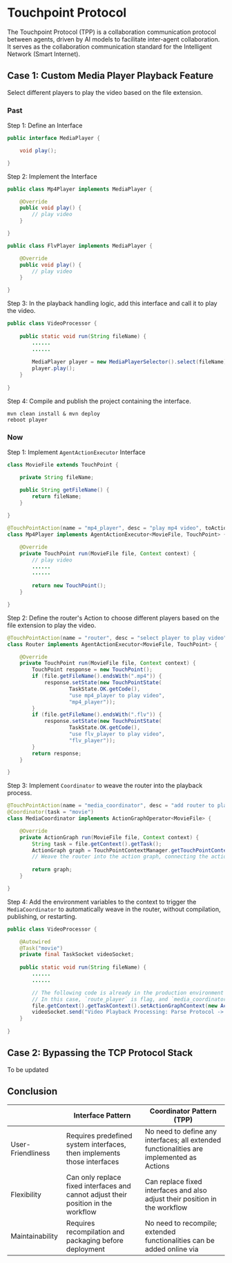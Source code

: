 # Touchpoint Protocol

The Touchpoint Protocol (TPP) is a collaboration communication protocol between agents, driven by AI models to facilitate inter-agent collaboration. It serves as the collaboration communication standard for the Intelligent Network (Smart Internet).

## Case 1: Custom Media Player Playback Feature

Select different players to play the video based on the file extension.

### Past

Step 1: Define an Interface
```java
public interface MediaPlayer {

    void play();

}
```

Step 2: Implement the Interface
```java
public class Mp4Player implements MediaPlayer {

    @Override
    public void play() {
        // play video
    }

}
```

```java
public class FlvPlayer implements MediaPlayer {

    @Override
    public void play() {
        // play video
    }

}
```

Step 3: In the playback handling logic, add this interface and call it to play the video.
```java
public class VideoProcessor {
    
    public static void run(String fileName) {
        ......
        ......
        
        MediaPlayer player = new MediaPlayerSelector().select(fileName);
        player.play();
    }
    
}
```

Step 4: Compile and publish the project containing the interface.
```shell
mvn clean install & mvn deploy
reboot player
```

### Now

Step 1: Implement `AgentActionExecutor` Interface
```java
class MovieFile extends TouchPoint {

    private String fileName;

    public String getFileName() {
        return fileName;
    }
    
}

@TouchPointAction(name = "mp4_player", desc = "play mp4 video", toActions = {"movie[]"})
class Mp4Player implements AgentActionExecutor<MovieFile, TouchPoint> {

    @Override
    private TouchPoint run(MovieFile file, Context context) {
        // play video
        ......
        ......
        
        return new TouchPoint();
    }

}
```

Step 2: Define the router's Action to choose different players based on the file extension to play the video.
```java
@TouchPointAction(name = "router", desc = "select player to play video", toActions = {"movie[]"})
class Router implements AgentActionExecutor<MovieFile, TouchPoint> {

    @Override
    private TouchPoint run(MovieFile file, Context context) {
        TouchPoint response = new TouchPoint();
        if (file.getFileName().endsWith(".mp4")) {
            response.setState(new TouchPointState(
                    TaskState.OK.getCode(),
                    "use mp4_player to play video",
                    "mp4_player"));
        }
        if (file.getFileName().endsWith(".flv")) {
            response.setState(new TouchPointState(
                    TaskState.OK.getCode(),
                    "use flv_player to play video",
                    "flv_player"));
        }
        return response;
    }

}
```

Step 3: Implement `Coordinator` to weave the router into the playback process.
```java
@TouchPointAction(name = "media_coordinator", desc = "add router to playback process", toActions = {"movie[]"})
@Coordinator(task = "movie")
class MediaCoordinator implements ActionGraphOperator<MovieFile> {

    @Override
    private ActionGraph run(MovieFile file, Context context) {
        String task = file.getContext().getTask();
        ActionGraph graph = TouchPointContextManager.getTouchPointContext(task).getActionGraph(); // `graph` represents the action relationship graph of the current task
        // Weave the router into the action graph, connecting the actions before and after playback
        
        return graph;
    }

}
```

Step 4: Add the environment variables to the context to trigger the `MediaCoordinator` to automatically weave in the router, without compilation, publishing, or restarting.
```java
public class VideoProcessor {

    @Autowired
    @Task("movie")
    private final TaskSocket videoSocket; 
    
    public static void run(String fileName) {
        ......
        ......

        // The following code is already in the production environment and does not require modification.
        // In this case, `route_player` is flag, and `media_coordinator` is the Action corresponding to that flag, which is passed through parameters from the sensor.
        file.getContext().getTaskContext().setActionGraphContext(new ActionGraphContext("route_player", "media_coordinator"));
        videoSocket.send("Video Playback Processing: Parse Protocol -> Parse Container Format -> Audio and Video Decoding -> Audio and Video Synchronization -> Rendering and Playback", file);
    }
    
}
```

## Case 2: Bypassing the TCP Protocol Stack

To be updated

## Conclusion
|      | Interface Pattern                    | Coordinator Pattern (TPP)   |
|------|--------------------------|-----------------------------|
| User-Friendliness  | Requires predefined system interfaces, then implements those interfaces               | No need to define any interfaces; all extended functionalities are implemented as Actions  |
| Flexibility  | Can only replace fixed interfaces and cannot adjust their position in the workflow | Can replace fixed interfaces and also adjust their position in the workflow |
| Maintainability | Requires recompilation and packaging before deployment            | No need to recompile; extended functionalities can be added online via    |

